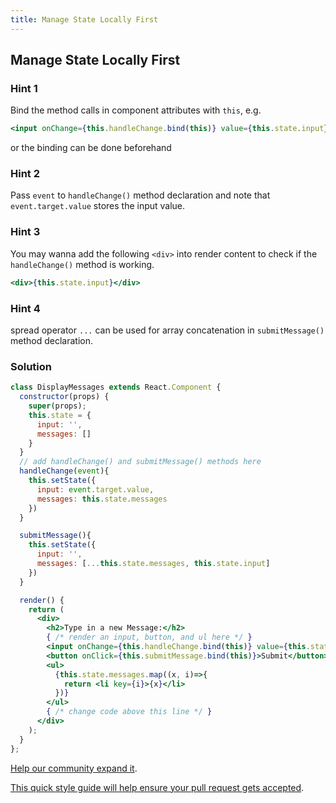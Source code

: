 ```yaml
---
title: Manage State Locally First
---
```

## Manage State Locally First

### Hint 1
Bind the method calls in component attributes with ```this```, e.g.
```jsx
<input onChange={this.handleChange.bind(this)} value={this.state.input}/>
```
or the binding can be done beforehand

### Hint 2
Pass ```event``` to ```handleChange()``` method declaration and note that ```event.target.value``` stores the input value.

### Hint 3
You may wanna add the following ```<div>``` into render content to check if the ```handleChange()``` method is working.
```jsx
<div>{this.state.input}</div>
```

### Hint 4
spread operator ```...``` can be used for array concatenation in ```submitMessage()``` method declaration.

### Solution
```jsx
class DisplayMessages extends React.Component {
  constructor(props) {
    super(props);
    this.state = {
      input: '',
      messages: []
    }
  }
  // add handleChange() and submitMessage() methods here
  handleChange(event){
    this.setState({
      input: event.target.value,
      messages: this.state.messages
    })
  }

  submitMessage(){
    this.setState({
      input: '',
      messages: [...this.state.messages, this.state.input]
    })
  }

  render() {
    return (
      <div>
        <h2>Type in a new Message:</h2>
        { /* render an input, button, and ul here */ }
        <input onChange={this.handleChange.bind(this)} value={this.state.input}/>
        <button onClick={this.submitMessage.bind(this)}>Submit</button>
        <ul>
          {this.state.messages.map((x, i)=>{
            return <li key={i}>{x}</li>
          })}
        </ul>
        { /* change code above this line */ }
      </div>
    );
  }
};
```

<a href='https://github.com/freeCodeCamp/freeCodeCamp/blob/master/guide/english/certifications/front-end-libraries/react-and-redux/manage-state-locally-first/index.md' target='_blank' rel='nofollow'>Help our community expand it</a>.

<a href='https://github.com/freecodecamp/guides/blob/master/README.md' target='_blank' rel='nofollow'>This quick style guide will help ensure your pull request gets accepted</a>.

<!-- The article goes here, in GitHub-flavored Markdown. Feel free to add YouTube videos, images, and CodePen/JSBin embeds  -->
